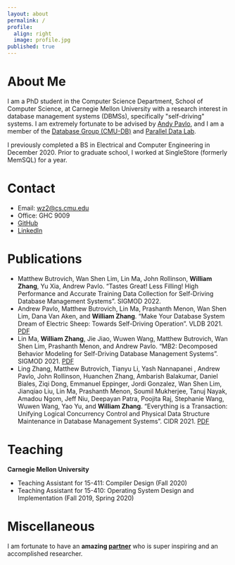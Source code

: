 ```yaml
---
layout: about
permalink: /
profile:
  align: right
  image: profile.jpg
published: true
---
```


# About Me

I am a PhD student in the Computer Science Department, School of Computer Science, at Carnegie Mellon University with a research interest in database management systems (DBMSs), specifically "self-driving" systems. I am extremely fortunate to be advised by [Andy Pavlo](http://www.cs.cmu.edu/~pavlo/), and I am a member of the [Database Group (CMU-DB)](https://db.cs.cmu.edu/) and [Parallel Data Lab](https://www.pdl.cmu.edu/).

I previously completed a BS in Electrical and Computer Engineering in December 2020. Prior to graduate school, I worked at SingleStore (formerly MemSQL) for a year.

# Contact

- Email: [wz2@cs.cmu.edu](mailto:wz2@cs.cmu.edu)
- Office: GHC 9009
- [GitHub](https://github.com/17zhangw)
- [LinkedIn](https://www.linkedin.com/in/zhang-william/)

# Publications

- Matthew Butrovich, Wan Shen Lim, Lin Ma, John Rollinson, **William Zhang**, Yu Xia, Andrew Pavlo. “Tastes Great! Less Filling! High Performance and Accurate Training Data Collection for Self-Driving Database Management Systems”. SIGMOD 2022.
- Andrew Pavlo, Matthew Butrovich, Lin Ma, Prashanth Menon, Wan Shen Lim, Dana Van Aken, and **William Zhang**. “Make Your Database System Dream of Electric Sheep: Towards Self-Driving Operation”. VLDB 2021. [PDF](https://db.cs.cmu.edu/papers/2021/p3211-pavlo.pdf)
- Lin Ma, **William Zhang**, Jie Jiao, Wuwen Wang, Matthew Butrovich, Wan Shen Lim, Prashanth Menon, and Andrew Pavlo. “MB2: Decomposed Behavior Modeling for Self-Driving Database Management Systems”. SIGMOD 2021. [PDF](https://db.cs.cmu.edu/papers/2021/ma-sigmod2021.pdf)
- Ling Zhang, Matthew Butrovich, Tianyu Li, Yash Nannapanei , Andrew Pavlo, John Rollinson, Huanchen Zhang, Ambarish Balakumar, Daniel Biales, Ziqi Dong, Emmanuel Eppinger, Jordi Gonzalez, Wan Shen Lim, Jianqiao Liu, Lin Ma, Prashanth Menon, Soumil Mukherjee, Tanuj Nayak, Amadou Ngom, Jeff Niu, Deepayan Patra, Poojita Raj, Stephanie Wang, Wuwen Wang, Yao Yu, and **William Zhang**. “Everything is a Transaction: Unifying Logical Concurrency Control and Physical Data Structure Maintenance in Database Management Systems”. CIDR 2021. [PDF](https://db.cs.cmu.edu/papers/2021/cidr2021_paper06.pdf)

# Teaching

**Carnegie Mellon University**

- Teaching Assistant for 15-411: Compiler Design (Fall 2020)
- Teaching Assistant for 15-410: Operating System Design and Implementation (Fall 2019, Spring 2020)

# Miscellaneous

I am fortunate to have an **amazing [partner](https://imjal.github.io)** who is super inspiring and an accomplished researcher.
